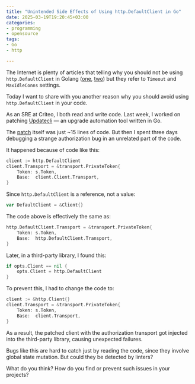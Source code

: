 ```yaml
---
title: "Unintended Side Effects of Using http.DefaultClient in Go"
date: 2025-03-19T19:20:45+03:00
categories:
- programming
- opensource
tags:
- Go
- http

---
```


The Internet is plenty of articles that telling why you should not be using `http.DefaultClient` in Golang ([one](https://medium.com/@nate510/don-t-use-go-s-default-http-client-4804cb19f779), [two](https://vishnubharathi.codes/blog/know-when-to-break-up-with-go-http-defaultclient/)) but they refer to `Timeout` and `MaxIdleConns` settings.

Today I want to share with you another reason why you should avoid using `http.DefaultClient` in your code.

<!--more-->

As an SRE at Criteo, I both read and write code. Last week, I worked on patching [Updatecli](https://github.com/updatecli/updatecli) — an upgrade automation tool written in Go.

The [patch](https://github.com/updatecli/updatecli/pull/4432) itself was just ~15 lines of code. But then I spent three days debugging a strange authorization bug in an unrelated part of the code.

It happened because of code like this:

```go
client := http.DefaultClient
client.Transport = &transport.PrivateToken{
    Token: s.Token,
    Base:  client.Client.Transport,
}
```

Since `http.DefaultClient` is a reference, not a value:

```go
var DefaultClient = &Client{}
```

The code above is effectively the same as:

```go
http.DefaultClient.Transport = &transport.PrivateToken{
    Token: s.Token,
    Base:  http.DefaultClient.Transport,
}
```

Later, in a third-party library, I found this:

```go
if opts.Client == nil {
    opts.Client = http.DefaultClient
}
```

To prevent this, I had to change the code to:

```go
client := &http.Client{}
client.Transport = &transport.PrivateToken{
    Token: s.Token,
    Base:  client.Transport,
}
```

As a result, the patched client with the authorization transport got injected into the third-party library, causing unexpected failures.

Bugs like this are hard to catch just by reading the code, since they involve global state mutation. But could they be detected by linters?

What do you think? How do you find or prevent such issues in your projects?
